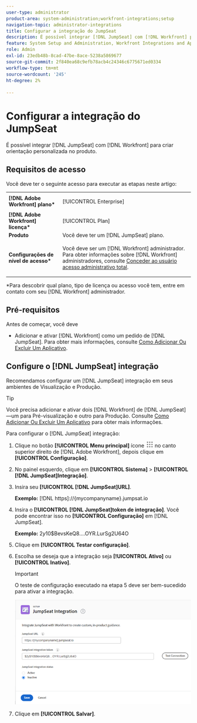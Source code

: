 ```yaml
---
user-type: administrator
product-area: system-administration;workfront-integrations;setup
navigation-topic: administrator-integrations
title: Configurar a integração do JumpSeat
description: É possível integrar [!DNL JumpSeat] com [!DNL Workfront] para criar orientação personalizada no produto.
feature: System Setup and Administration, Workfront Integrations and Apps
role: Admin
exl-id: 23edb48b-8cad-47be-8ace-5238a5869677
source-git-commit: 2f840ea68c9efb78acb4c24346c6775671ed0334
workflow-type: tm+mt
source-wordcount: '245'
ht-degree: 2%

---
```


# Configurar a integração do JumpSeat

É possível integrar [!DNL JumpSeat] com [!DNL Workfront] para criar orientação personalizada no produto.

## Requisitos de acesso

Você deve ter o seguinte acesso para executar as etapas neste artigo:

<table style="table-layout:auto"> 
 <col> 
 <col> 
 <tbody> 
  <tr> 
   <td role="rowheader"><strong>[!DNL Adobe Workfront] plano*</strong></td> 
   <td> <p>[!UICONTROL Enterprise] </p> </td> 
  </tr> 
  <tr> 
   <td role="rowheader"><strong>[!DNL Adobe Workfront] licença*</strong></td> 
   <td>[!UICONTROL Plan]</td> 
  </tr> 
  <tr> 
   <td role="rowheader"><strong>Produto</strong></td> 
   <td>Você deve ter um [!DNL JumpSeat] plano.</td> 
  </tr> 
  <tr> 
   <td role="rowheader"><strong>Configurações de nível de acesso*</strong></td> 
   <td> <p> Você deve ser um [!DNL Workfront] administrador. Para obter informações sobre [!DNL Workfront] administradores, consulte <a href="../../administration-and-setup/add-users/configure-and-grant-access/grant-a-user-full-administrative-access.md" class="MCXref xref">Conceder ao usuário acesso administrativo total</a>.</p> </td> 
  </tr> 
 </tbody> 
</table>

&#42;Para descobrir qual plano, tipo de licença ou acesso você tem, entre em contato com seu [!DNL Workfront] administrador.

## Pré-requisitos

Antes de começar, você deve

* Adicionar e ativar [!DNL Workfront] como um pedido de [!DNL JumpSeat]. Para obter mais informações, consulte [Como Adicionar Ou Excluir Um Aplicativo](https://support.jumpseat.io/article/how-to-add-an-application/).

## Configure o [!DNL JumpSeat] integração

Recomendamos configurar um [!DNL JumpSeat] integração em seus ambientes de Visualização e Produção.

>[!TIP]
>
>Você precisa adicionar e ativar dois [!DNL Workfront] de [!DNL JumpSeat]—um para Pré-visualização e outro para Produção. Consulte [Como Adicionar Ou Excluir Um Aplicativo](https://support.jumpseat.io/article/how-to-add-an-application/) para obter mais informações.

Para configurar o [!DNL JumpSeat] integração:

1. Clique no botão **[!UICONTROL Menu principal]** ícone ![](assets/main-menu-icon.png) no canto superior direito de [!DNL Adobe Workfront], depois clique em **[!UICONTROL Configuração]**.
1. No painel esquerdo, clique em **[!UICONTROL Sistema]** > **[!UICONTROL [!DNL JumpSeat]Integração]**.
1. Insira seu **[!UICONTROL [!DNL JumpSeat]URL]**.

   **Exemplo:** [!DNL https]://{mycompanyname}.jumpsat.io

1. Insira o **[!UICONTROL [!DNL JumpSeat]token de integração]**. Você pode encontrar isso no **[!UICONTROL Configuração]** em [!DNL JumpSeat].

   **Exemplo:** $2y$10$BevsKeQ8....OYR.LurSg2U64O

1. Clique em **[!UICONTROL Testar configuração]**.
1. Escolha se deseja que a integração seja **[!UICONTROL Ativo]** ou **[!UICONTROL Inativo]**.

   >[!IMPORTANT]
   >
   >O teste de configuração executado na etapa 5 deve ser bem-sucedido para ativar a integração.

   ![Página Integração do JumpSeat](assets/jumpseat-integration-page.png)

1. Clique em **[!UICONTROL Salvar]**.
